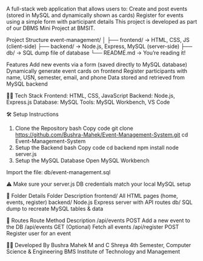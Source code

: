 A full-stack web application that allows users to:
Create and post events (stored in MySQL and dynamically shown as cards)
Register for events using a simple form with participant details
This project is developed as part of our DBMS Mini Project at BMSIT.

Project Structure
event-management/
│
├── frontend/        → HTML, CSS, JS (client-side)
├── backend/         → Node.js, Express, MySQL (server-side)
├── db/              → SQL dump file of database
└── README.md        → You’re reading it!

 Features
Add new events via a form (saved directly to MySQL database)
Dynamically generate event cards on frontend
Register participants with name, USN, semester, email, and phone
Data stored and retrieved from MySQL backend

🧑‍💻 Tech Stack
Frontend: HTML, CSS, JavaScript
Backend: Node.js, Express.js
Database: MySQL
Tools: MySQL Workbench, VS Code

🛠️ Setup Instructions
1. Clone the Repository
bash
Copy code
git clone https://github.com/Bushra-Mahek/Event-Management-System.git
cd Event-Management-System
2. Setup the Backend
bash
Copy code
cd backend
npm install
node server.js
3. Setup the MySQL Database
Open MySQL Workbench

Import the file: db/event-management.sql

⚠️ Make sure your server.js DB credentials match your local MySQL setup

📂 Folder Details
Folder	Description
frontend/	All HTML pages (home, events, register)
backend/	Node.js Express server with API routes
db/	SQL dump to recreate MySQL tables & data

📌 Routes
Route	Method	Description
/api/events	POST	Add a new event to the DB
/api/events	GET	(Optional) Fetch all events
/api/register	POST	Register user for an event

🙋‍♀️ Developed By
Bushra Mahek M and C Shreya
4th Semester, Computer Science & Engineering
BMS Institute of Technology and Management
